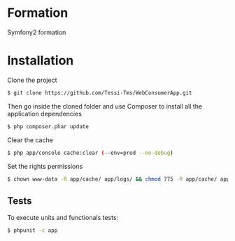 Formation
=========

Symfony2 formation


Installation
============

Clone the project
```sh
$ git clone https://github.com/Tessi-Tms/WebConsumerApp.git
```

Then go inside the cloned folder and use Composer to install all the application dependencies
```sh
$ php composer.phar update
```

Clear the cache
```sh
$ php app/console cache:clear (--env=prod --no-debug)
```

Set the rights permissions
```sh
$ chown www-data -R app/cache/ app/logs/ && chmod 775 -R app/cache/ app/logs/
```


Tests
-----

To execute units and functionals tests:
```sh
$ phpunit -c app
```

